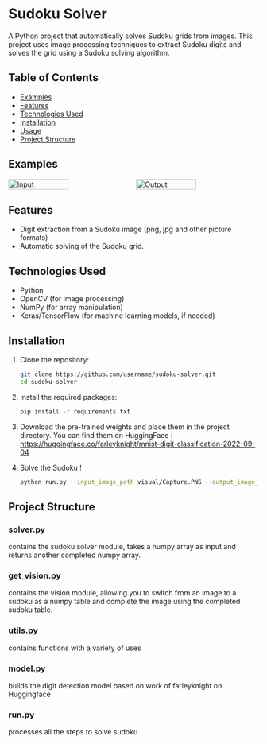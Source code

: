 # Sudoku Solver

A Python project that automatically solves Sudoku grids from images. This project uses image processing techniques to extract Sudoku digits and solves the grid using a Sudoku solving algorithm.

## Table of Contents
- [Examples](#examples)
- [Features](#features)
- [Technologies Used](#technologies-used)
- [Installation](#installation)
- [Usage](#usage)
- [Project Structure](#project-structure)

## Examples
<div style="display: flex; justify-content: space-between;"> <img src="visual\Capture.PNG" alt="Input" width="49%" /> <img src="visual\Capture_final.png" alt="Output" width="49%" /> </div>

## Features

- Digit extraction from a Sudoku image (png, jpg and other picture formats)
- Automatic solving of the Sudoku grid.

## Technologies Used

- Python
- OpenCV (for image processing)
- NumPy (for array manipulation)
- Keras/TensorFlow (for machine learning models, if needed)

## Installation

1. Clone the repository:
   ```bash
   git clone https://github.com/username/sudoku-solver.git
   cd sudoku-solver

2. Install the required packages:

    ```bash
    pip install -r requirements.txt

3. Download the pre-trained weights and place them in the project directory. You can find them on HuggingFace :
https://huggingface.co/farleyknight/mnist-digit-classification-2022-09-04


4. Solve the Sudoku !
    ```bash
    python run.py --input_image_path visual/Capture.PNG --output_image_path visual/result.png

## Project Structure
### solver.py
contains the sudoku solver module, takes a numpy array as input and returns another completed numpy array.

### get_vision.py
contains the vision module, allowing you to switch from an image to a sudoku as a numpy table and complete the image using the completed sudoku table. 

### utils.py
contains functions with a variety of uses

### model.py
builds the digit detection model based on work of farleyknight on Huggingface

### run.py
processes all the steps to solve sudoku